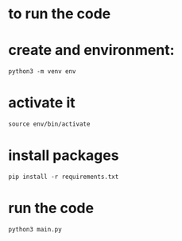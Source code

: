 # to run the code
# create and environment:

    python3 -m venv env
# activate it
    source env/bin/activate

# install packages
    pip install -r requirements.txt

# run the code

    python3 main.py

